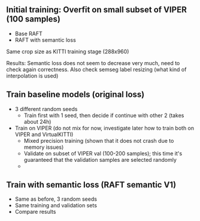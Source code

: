 ## Initial training: Overfit on small subset of VIPER (100 samples)
* Base RAFT
* RAFT with semantic loss

Same crop size as KITTI training stage (288x960)

Results:
Semantic loss does not seem to decrease very much, need to check again correctness.
Also check semseg label resizing (what kind of interpolation is used)



## Train baseline models (original loss)
* 3 different random seeds
    -  Train first with 1 seed, then decide if continue with other 2 (takes about 24h)
* Train on VIPER (do not mix for now, investigate later how to train both on VIPER and VirtualKITTI)
    -  Mixed precision training (shown that it does not crash due to memory issues)
    -  Validate on subset of VIPER val (100-200 samples); this time it's guaranteed that the validation samples are selected randomly
    -

## Train with semantic loss (RAFT semantic V1)
* Same as before, 3 random seeds
* Same training and validation sets
* Compare results